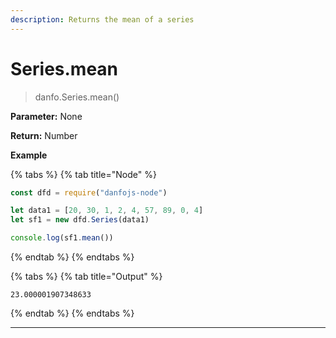 ```yaml
---
description: Returns the mean of a series
---
```


# Series.mean

> danfo.Series.mean()&#x20;

**Parameter:** None

**Return:** Number

**Example**

{% tabs %}
{% tab title="Node" %}
```javascript
const dfd = require("danfojs-node")

let data1 = [20, 30, 1, 2, 4, 57, 89, 0, 4]
let sf1 = new dfd.Series(data1)

console.log(sf1.mean())
```
{% endtab %}
{% endtabs %}

{% tabs %}
{% tab title="Output" %}
```
23.000001907348633
```
{% endtab %}
{% endtabs %}

***
